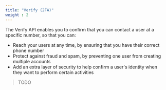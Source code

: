 ```yaml
---
title: "Verify (2FA)"
weight : 2
---
```


The Verify API enables you to confirm that you can contact a user at a specific number, so that you can:

- Reach your users at any time, by ensuring that you have their correct phone number
- Protect against fraud and spam, by preventing one user from creating multiple accounts
- Add an extra layer of security to help confirm a user's identity when they want to perform certain activities

> TODO